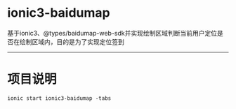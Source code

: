 # ionic3-baidumap
基于ionic3、@types/baidumap-web-sdk并实现绘制区域判断当前用户定位是否在绘制区域内，目的是为了实现定位签到

----------------

# 项目说明

```
ionic start ionic3-baidumap -tabs
```
